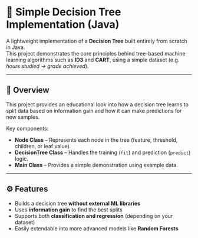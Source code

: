 # 🌳 Simple Decision Tree Implementation (Java)

A lightweight implementation of a **Decision Tree** built entirely from scratch in Java.  
This project demonstrates the core principles behind tree-based machine learning algorithms such as **ID3** and **CART**, using a simple dataset (e.g. *hours studied → grade achieved*).

---

## 🧠 Overview

This project provides an educational look into how a decision tree learns to split data based on information gain and how it can make predictions for new samples.

Key components:
- **Node Class** – Represents each node in the tree (feature, threshold, children, or leaf value).
- **DecisionTree Class** – Handles the training (`fit`) and prediction (`predict`) logic.
- **Main Class** – Provides a simple demonstration using example data.

---

## ⚙️ Features

- Builds a decision tree **without external ML libraries**  
- Uses **information gain** to find the best splits  
- Supports both **classification and regression** (depending on your dataset)  
- Easily extendable into more advanced models like **Random Forests**
